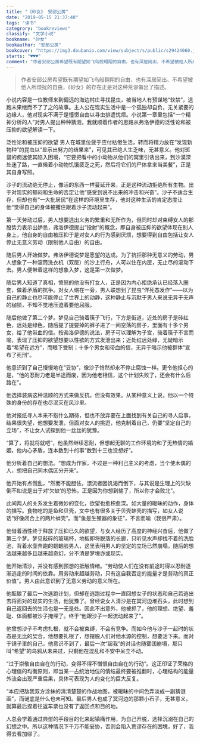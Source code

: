 ```yaml
---
title: "《砂女》 安部公房"
date: "2019-05-15 21:37:40"
tags: "读书"
categrory: "bookreviews"
classify: "文学小说"
bookname: "砂女"
bookauthor: "安部公房"
bookcover: "https://img3.doubanio.com/view/subject/s/public/s29424060.jpg"
starts: "♥️♥️♥️"
comment: "作者安部公房希望既有期望如飞鸟般翱翔的自由，也有深居简出、不希望被他人所烦扰的自由，《砂女》的存在正是对这种荒谬做出了描述。。"
---
```


> 作者安部公房希望既有期望如飞鸟般翱翔的自由，也有深居简出、不希望被他人所烦扰的自由，《砂女》的存在正是对这种荒谬做出了描述。

<!-- end -->


小说内容是一位教师来到偏远的海边村庄寻找昆虫，被当地人有预谋地“软禁”，逃跑未果继而不了了之的故事。主人公在现实生活中是一个孤独却自负，无关紧要的边缘人，他对现实不满于是憧憬自由以寻虫排遣忧烦。小说第一章里包括“一个精神分析的人”对男人提出种种猜测，我就顺着作者的思路从弗洛伊德的泛性论和被压抑的欲望解读一下。

泛性论和被压抑的欲望
男人在城里位疲于应付枯倦生活，转而将精力放在“发现新物种”的昆虫以“显示出努力的结果来”，可见其已绝人生乏味，无甚意义。他对斑蝥的痴迷使其陷入困境，“它要把看中的小动物从他们的窝里引诱出来，到沙漠深处迷了路，一直候着小动物饥饿疲乏之死，然后将它们的尸体拿来当美餐”，正是其自身写照。

沙子的流动绝无停止，像活的东西一样蔓延开来，正是这种流动拒绝所有生物。出于对现实的郁闷和生命的否定让他“感受到说不出来的冲击和兴奋”。沙子不适合生存，但却也有“一大批居民”在这样的环境里生存，他对这种生活的肯定态度让他“觉得自己的身体被攫住跟着沙子流动起来”。

第一天劳动过后，男人想要逃出义务的繁重和无所作为，但同时却对束缚女人的那股势力表示出妒忌，弗洛伊德提出“投射”的概念，即自身被压抑的欲望体现在别人身上，他自身的自由被压抑于是对女人的行为感到厌烦，想要得到自由包括让女人停止无意义劳动（限制他人自由）的自由。

随后男人开始做梦。弗洛伊德说梦是愿望的达成。为了抗拒那种无意义的劳动，男人想象了一种滚筒洗衣机（双层）的沙上行舟，人可以住在内层，无止尽的滚动下去。男人便带着这样的想象入梦，这是第一次做梦。

随后男人知道了真相，愤怒的他没有打女人，正是因为内心拒绝承认已经落入圈套，做着矛盾的抗争。对女人缩在一旁，男人联想到了昆虫“佯死态发作”——以为自己的静止也尽可能停止了世界上的动静，这种静止与沉默于男人来说无异于无声的枷锁，不知不觉地压迫着要他屈服。

随后他做了第二个梦。梦见自己骑着筷子飞行，下方是街道，近处的房子是砖红色，远处是绿色，随后提了提要掉的裤子进了一间空荡的房子，里面有十多个男女，给了他带血的信。按弗洛伊德的说法，房子可以理解为子宫，骑着筷子不言而喻，表现了压抑的欲望想要以性欲的方式发泄出来；近处红远处绿，无疑暗示着“希望在远方”，而眼下受制；十多个男女和带血的信，无异于暗示他被群体“宣布了死刑”。

他意识到了自己慢慢地在“妥协”，像沙子悄然却永不停止腐蚀一样。更令他担心的是，“他的忍耐力老是半途而废，因为他老相信，这个计划失败了，还会有什么后路在”。

他选择装病这种温顺的方式来做反抗，但没有效果。从某种意义上说，他以一个特殊的身份的存在也尽泯灭在风沙里。

他对报纸寻人本来不抱什么期待，但也不放弃要在上面找到有关自己的寻人启事，结果很失望，他想要发泄，但面对女人的挑逗，他克制着自己，仍要“坚定自己的立场”，不让女人试探到他一丝丝的犹豫。

“算了，将就将就吧”，他虽然继续忍耐，但想起无聊的工作环境的和了无热情的婚姻，他内心矛盾，连本数到十的事“数到十三也没想好”。

他分析着自己的想法。“想成为作家，不过是一种利己主义的考虑，当个使木偶的人，想把自己同木偶区分开来”。

他开始有点慌乱，“然而不能胆怯，漂流者因饥渴而倒下，与其说是生理上的欠缺倒不如说是出于对‘欠缺’的恐怖，正是因为你想到输了，所以你才会败北”。

此间两人的关系发生着微妙的变化，欲望也愈积愈深。如大量的暧昧的动作，身体的描写。食物吃的是鱼和贝壳，文中也有很多关于贝壳蚌壳的描写，如女人说话“好像闭合上的两片蚌壳”。而“鱼是生殖器的象征”，不言而喻（我很严肃）。

他借着酒性终于释放了压抑已久的欲望，与女人经历了高度的神经兴奋后，他做了第三个梦。梦见敲碎的玻璃杯，地板即将脱落的长廊，只听见水声却找不着的洗脸池，背着水壶奔跑的蝈蝈脸男人，这里表明男人的坚定的立场已然崩塌，随后的想法越来越多且越来越奇幻，分不清是梦境亦或现实。

他开始清沙，并没有感到预想的抵触情绪。“劳动使人们在没有前途时得以忍耐逐渐逃走的时间的依靠。用劳动来超越劳动，只有这自我否定的能量才是劳动的真正价值”。男人由此意识到了无意义劳动的意义所在。

他酝酿了最后一次逃跑计划，但却在逃跑过程中一直回想女子的状态和自己若逃出去将面对的现实的生活，他犹豫了。曾经说女人清沙是在冥河边堆石头，此时想到自己返回去的生活也是一无是处。因此不出意外，他被抓了，他的理想、绝望、羞耻、体面都被沙子掩埋了。终于“他跟沙子一起流动起来了”。

他曾想沙子不考虑扎根，就不会被束缚，不会有竞争。而如今他与沙子一起时的状态是无比的契合，他想要扎根了，想摆脱人们对他水源的控制，想要活下来。而对于镜子里的自己，他意识不到了，最后一次“超我”的对话也随雾团崩塌，那只叫“希望”的乌鸦从未来过，只剩他在混乱和不安中呆立不动。

“过于崇敬自由自在的行动，变得不得不憎恨自由自在的行动”。这正印证了荣格的心理值的均衡原则，即当某一占统治地位的情结最终要被推翻时，心理结构的能量外流会出现严重后果，具体可表现为人的变化的巨大反复。

“本应把敌我双方涂抹的清清楚楚的作战地图，被暧昧的中间色弄淡成一副猜谜画”，而谜底是什么也未可知。最后男人也成了冥河边的那颗小石子，无甚意义，就算最后捏着往返车票也没有了返回点和目的地。

人总会学着通过典型的手段目的化来起镇痛作用，为自己开脱，选择沉溺在自己的幻想之中。所以这种情况下千万不能妥协，否则会陷入荒谬存在的困境，好了，我得去看加缪了。